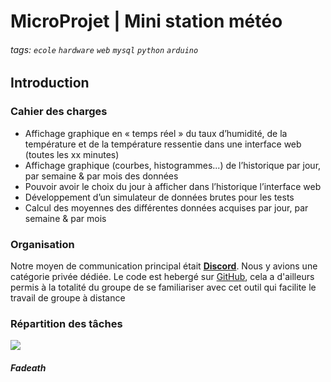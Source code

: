 # MicroProjet | Mini station météo
###### tags: `ecole` `hardware` `web` `mysql` `python` `arduino`

## Introduction
### Cahier des charges

- Affichage graphique en « temps réel » du taux d’humidité, de la température et de la température ressentie dans une interface web (toutes les xx minutes)
- Affichage graphique (courbes, histogrammes...) de l’historique par jour, par semaine & par mois des données
- Pouvoir avoir le choix du jour à afficher dans l’historique l’interface web
- Développement d’un simulateur de données brutes pour les tests
- Calcul des moyennes des différentes données acquises par jour, par semaine & par mois
### Organisation
Notre moyen de communication principal était [**Discord**](https://discord.com/invite/JcWXQjXfUX). Nous y avions une catégorie privée dédiée.
Le code est hebergé sur [GitHub](https://github.com/theoelsti/MicroProjet), cela a d'ailleurs permis à la totalité du groupe de se familiariser avec cet outil qui facilite le travail de groupe à distance
### Répartition des tâches









![](https://i.imgur.com/T40d59z.png)
##### Fadeath